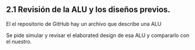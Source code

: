 ## 2.1 Revisión de la ALU y los diseños previos.
El el repositorio de GitHub hay un archivo que describe una ALU

Se pide simular y revisar el elaborated design de esa ALU y compararlo con el nuestro.


